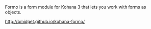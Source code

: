 Formo is a form module for Kohana 3 that lets you work with forms as objects.

http://bmidget.github.io/kohana-formo/
